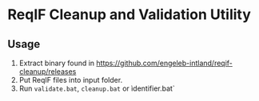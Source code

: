 # ReqIF Cleanup and Validation Utility
## Usage
1. Extract binary found in https://github.com/engeleb-intland/reqif-cleanup/releases
1. Put ReqIF files into input folder.
1. Run `validate.bat`, `cleanup.bat` or ìdentifier.bat`
